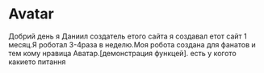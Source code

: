 # Avatar
Добрий день я Даниил создатель етого сайта я создавал етот сайт 1 месяц.Я роботал 3-4раза в неделю.Моя робота создана для фанатов и тем кому нравица Аватар.[демонстрация функцей].
есть у когото какието питання
